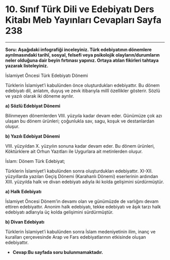 # 10. Sınıf Türk Dili ve Edebiyatı Ders Kitabı Meb Yayınları Cevapları Sayfa 238

---

**Soru: Aşağıdaki infografiği inceleyiniz. Türk edebiyatının dönemlere ayrılmasındaki tarihî, sosyal, felsefi veya psikolojik olayların/durumların neler olduğuna dair beyin fırtınası yapınız. Ortaya atılan fikirleri tahtaya yazarak listeleyiniz.**

İslamiyet Öncesi Türk Edebiyatı Dönemi

Türklerin İslamiyet’i kabulünden önce oluşturdukları edebiyattır. Bu dönem edebiyatı dil, anlatım, duyuş ve zevk itibarıyla millî özellikler gösterir. Sözlü ve yazılı olarak iki döneme ayrılır.

**a) Sözlü Edebiyat Dönemi**

 Bilinmeyen dönemlerden VIII. yüzyıla kadar devam eder. Günümüze çok azı ulaşan bu dönem ürünleri; çoğunlukla sav, sagu, koşuk ve destanlardan oluşur.

**b) Yazılı Edebiyat Dönemi**

 VIII. yüzyıldan X. yüzyılın sonuna kadar devam eder. Bu dönem ürünleri, Köktürklere ait Orhun Yazıtları ile Uygurlara ait metinlerden oluşur.

İslam: Dönem Türk Edebiyat;

Türklerin İslamiyet’i kabulünden sonra oluşturdukları edebiyattır. XI-XII. yüzyıllarda yazılan Geçiş Dönemi (Karahanlı Dönemi) eserlerinin ardından XIII. yüzyılda halk ve divan edebiyatı adıyla iki kolda gelişimini sürdürmüştür.

**a) Halk Edebiyatı**

 İslamiyet Öncesi Dönem’in devamı olan ve günümüzde de varlığını devam ettiren edebiyattır. Anonim halk edebiyatı, tekke edebiyatı ve âşık tarzı halk edebiyatı adlarıyla üç kolda gelişimini sürdürmüştür.

**b) Divan Edebiyatı**

 Türklerin İslamiyet’i kabulünden sonra İslam medeniyetinin ilim, inanç ve kuralları çerçevesinde Arap ve Fars edebiyatlarının etkisinde oluşan edebiyattır.

-   **Cevap**:**Bu sayfada soru bulunmamaktadır.**